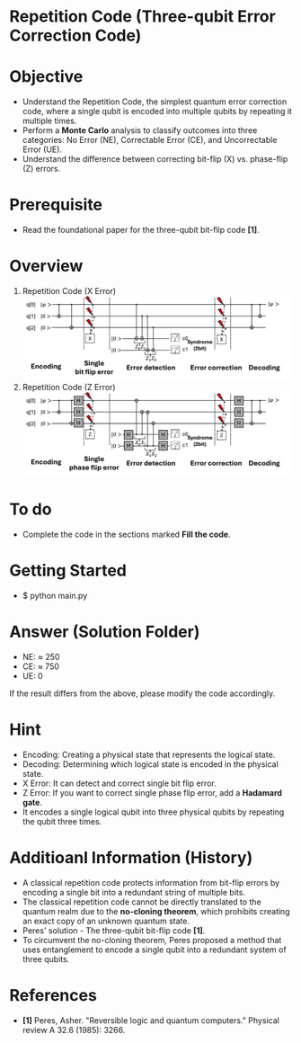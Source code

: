 # Repetition Code (Three-qubit Error Correction Code)

# Objective
- Understand the Repetition Code, the simplest quantum error correction code, where a single qubit is encoded into multiple qubits by repeating it multiple times.
- Perform a **Monte Carlo** analysis to classify outcomes into three categories: No Error (NE), Correctable Error (CE), and Uncorrectable Error (UE).
- Understand the difference between correcting bit-flip (X) vs. phase-flip (Z) errors.

# Prerequisite
- Read the foundational paper for the three-qubit bit-flip code **[1]**.

# Overview
1) Repetition Code (X Error)
![Overview_Bit_Error](images/Overview_Bit_Error.png)
2) Repetition Code (Z Error)
![Overview_Phase_Error](images/Overview_Phase_Error.png)

# To do
- Complete the code in the sections marked **Fill the code**.

# Getting Started
- $ python main.py

# Answer (Solution Folder)
- NE: ≈ 250
- CE: ≈ 750
- UE: 0

If the result differs from the above, please modify the code accordingly.

# Hint
- Encoding: Creating a physical state that represents the logical state.
- Decoding: Determining which logical state is encoded in the physical state.
- X Error: It can detect and correct single bit flip error.
- Z Error: If you want to correct single phase flip error, add a **Hadamard gate**.
- It encodes a single logical qubit into three physical qubits by repeating the qubit three times.

# Additioanl Information (History)
- A classical repetition code protects information from bit-flip errors by encoding a single bit into a redundant string of multiple bits.
- The classical repetition code cannot be directly translated to the quantum realm due to the **no-cloning theorem**, which prohibits creating an exact copy of an unknown quantum state.
- Peres' solution - The three-qubit bit-flip code **[1]**.
- To circumvent the no-cloning theorem, Peres proposed a method that uses entanglement to encode a single qubit into a redundant system of three qubits.

# References
- **[1]** Peres, Asher. "Reversible logic and quantum computers." Physical review A 32.6 (1985): 3266.
